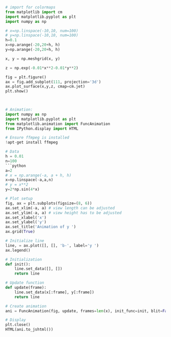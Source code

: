```python
# import for colormaps
from matplotlib import cm
import matplotlib.pyplot as plt
import numpy as np

# x=np.linspace(-10,10, num=100)
# y=np.linspace(-10,10, num=100)
h=0.1
x=np.arange(-20,20+h, h)
y=np.arange(-20,20+h, h)

x, y = np.meshgrid(x, y)

z = np.exp(-0.01*x**2-0.01*y**2)

fig = plt.figure()
ax = fig.add_subplot(111, projection='3d')
ax.plot_surface(x,y,z, cmap=cm.jet)
plt.show()
     


# Animation:
import numpy as np
import matplotlib.pyplot as plt
from matplotlib.animation import FuncAnimation
from IPython.display import HTML

# Ensure ffmpeg is installed
!apt-get install ffmpeg

# Data
h = 0.01
n=100
```python
a=2
# x = np.arange(-a, a + h, h)
x=np.linspace(-a,a,n)
# y = x**2
y=2*np.sin(4*x)

# Plot setup
fig, ax = plt.subplots(figsize=(8, 6))
ax.set_xlim(-a, a) # view length can be adjusted
ax.set_ylim(-a, a) # view height has to be adjusted
ax.set_xlabel('x')
ax.set_ylabel('y')
ax.set_title('Animation of y ')
ax.grid(True)

# Initialize line
line, = ax.plot([], [], 'b-', label='y ')
ax.legend()

# Initialization
def init():
    line.set_data([], [])
    return line

# Update function
def update(frame):
    line.set_data(x[:frame], y[:frame])
    return line

# Create animation
ani = FuncAnimation(fig, update, frames=len(x), init_func=init, blit=False, interval=n)

# Display
plt.close()
HTML(ani.to_jshtml())
```     

